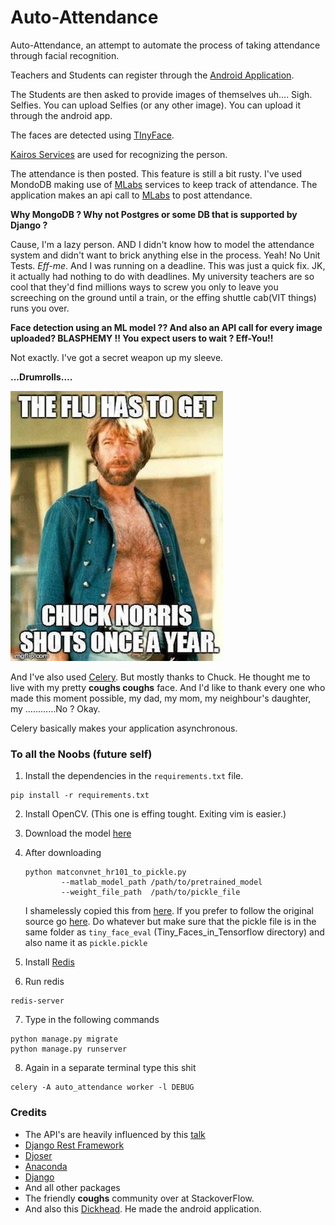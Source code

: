 # Auto-Attendance

Auto-Attendance, an attempt to automate the process of taking attendance through facial recognition.  

Teachers and Students can register through the [Android Application](https://github.com/MINOSai/FaceCheck).  

The Students are then asked to provide images of themselves uh.... Sigh. Selfies. You can upload Selfies (or any other image). You can upload it through the android app.

The faces are detected using [TInyFace](https://github.com/cydonia999/Tiny_Faces_in_Tensorflow). 

[Kairos Services](http://www.kairos.com/) are used for recognizing the person.

The attendance is then posted. This feature is still a bit rusty. I've used MondoDB making use of [MLabs](https://mlab.com/) services to keep track of attendance. The application makes an api call to [MLabs](https://mlab.com/) to post attendance.



**Why MongoDB ?  Why not Postgres or some DB that is supported by Django ?**

Cause, I'm a lazy person. AND I didn't know how to model the attendance system and didn't want to brick anything else in the process. Yeah! No Unit Tests. *Eff-me*. And I was running on a deadline. This was just a quick fix. JK, it actually had nothing to do with deadlines. My university teachers are so cool that they'd find millions ways to screw you only to leave you screeching on the ground until a train, or the effing shuttle cab(VIT things) runs you over.



**Face detection using an ML model ?? And also an API call for every image uploaded? BLASPHEMY !! You expect users to wait ? Eff-You!!**

Not exactly. I've got a secret weapon up my sleeve. 

**...Drumrolls….**

 ![](readme_assets/god.jpg?raw=true "My Idol")

And I've also used [Celery](http://www.celeryproject.org/). But mostly thanks to Chuck. He thought me to live with my pretty **coughs coughs** face. And I'd like to thank every one who made this moment possible, my dad, my mom, my neighbour's daughter, my …………No ? Okay.

Celery basically makes your application asynchronous. 



### To all the Noobs (future self)

1. Install the dependencies in the `requirements.txt` file.

```shell
pip install -r requirements.txt
```

2. Install OpenCV. (This one is effing tought. Exiting vim is easier.)

3. Download the model [here](https://www.cs.cmu.edu/%7Epeiyunh/tiny/hr_res101.mat)

4. After downloading

   ```shell
   python matconvnet_hr101_to_pickle.py 
           --matlab_model_path /path/to/pretrained_model 
           --weight_file_path  /path/to/pickle_file
   ```

   I shamelessly copied this from [here](https://github.com/cydonia999/Tiny_Faces_in_Tensorflow). If you prefer to follow the original source go [here](https://github.com/cydonia999/Tiny_Faces_in_Tensorflow). Do whatever but make sure that the pickle file is in the same folder as `tiny_face_eval` (Tiny_Faces_in_Tensorflow directory) and also name it as `pickle.pickle`

5.  Install [Redis](https://redis.io/)

6. Run redis

```shell
redis-server
```

7. Type in the following commands

```shell
python manage.py migrate
python manage.py runserver
```

8. Again in a separate terminal type this shit

```shell
celery -A auto_attendance worker -l DEBUG
```



### Credits

- The API's are heavily influenced by this [talk](https://www.youtube.com/watch?v=2LWheXmsmHg&t=1036s)
- [Django Rest Framework](http://www.django-rest-framework.org/)
- [Djoser](https://djoser.readthedocs.io/)
- [Anaconda](https://anaconda.org/)
- [Django](http://djangoproject.com/)
- And all other packages
- The friendly **coughs** community over at StackoverFlow.
-  And also this [Dickhead](https://github.com/MINOSai/). He made the android application.













